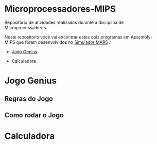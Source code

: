 # Microprocessadores-MIPS

Repositório de atividades realizadas durante a disciplina de Microprocessadores. 

Neste repositorio você vai encontrar estes dois programas em Assembly-MIPS que foram desenvolvidos no [Simulador MARS](http://courses.missouristate.edu/kenvollmar/mars/) :

* [Jogo Genius](https://github.com/RafaDRF/Microprocessadores-MIPS#jogo-genius)

* Calculadora


# Jogo Genius

## Regras do Jogo

## Como rodar o Jogo

# Calculadora


